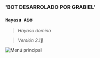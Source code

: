 ### 'BOT DESARROLADO POR GRABIEL'
### `Hayasu Ai🔥`
> *Hayasu domina*

> *Versión 2.1🔮*

![Menú principal](https://qu.ax/ESSai.jpg)